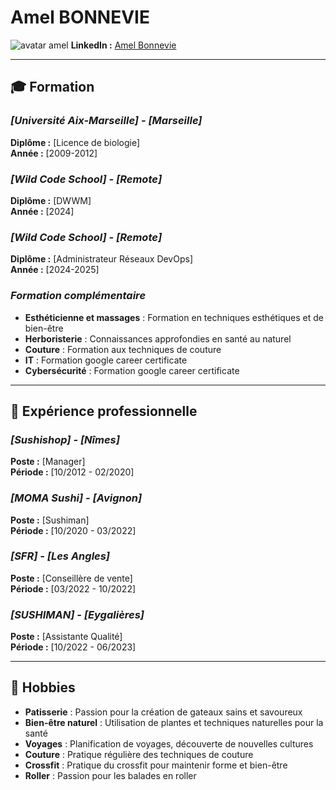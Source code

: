 # **Amel BONNEVIE**

![avatar amel](https://github.com/BonnevieAmel/CV)
**LinkedIn :** [Amel Bonnevie](https://www.linkedin.com/in/amel-bonnevie-54099833/) 

---

## 🎓 **Formation**

### *[Université Aix-Marseille] - [Marseille]*  
**Diplôme :** [Licence de biologie]    
**Année :** [2009-2012]  

### *[Wild Code School] - [Remote]*
**Diplôme :** [DWWM]  
**Année :** [2024]  

### *[Wild Code School] - [Remote]*
**Diplôme :** [Administrateur Réseaux DevOps]  
**Année :** [2024-2025]  

### *Formation complémentaire*
- **Esthéticienne et massages** : Formation en techniques esthétiques et de bien-être
- **Herboristerie** : Connaissances approfondies en santé au naturel
- **Couture** : Formation aux techniques de couture
- **IT** : Formation google career certificate
- **Cybersécurité** : Formation google career certificate  

---

## 💼 **Expérience professionnelle**

### *[Sushishop] - [Nîmes]*
**Poste :** [Manager]  
**Période :** [10/2012 - 02/2020]  

### *[MOMA Sushi] - [Avignon]*
**Poste :** [Sushiman]  
**Période :** [10/2020 - 03/2022]  

### *[SFR] - [Les Angles]*
**Poste :** [Conseillère de vente]  
**Période :** [03/2022 - 10/2022]  

### *[SUSHIMAN] - [Eygalières]*
**Poste :** [Assistante Qualité]  
**Période :** [10/2022 - 06/2023]  

---

## 🎨 **Hobbies**

- **Patisserie** : Passion pour la création de gateaux sains et savoureux  
- **Bien-être naturel** : Utilisation de plantes et techniques naturelles pour la santé
- **Voyages** : Planification de voyages, découverte de nouvelles cultures  
- **Couture** : Pratique régulière des techniques de couture
- **Crossfit** : Pratique du crossfit pour maintenir forme et bien-être
- **Roller** : Passion pour les balades en roller
